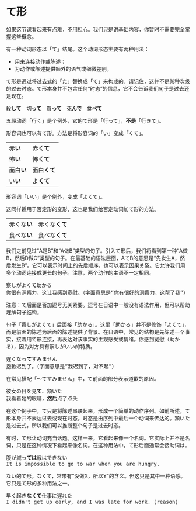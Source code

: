 # て形

如果这节课看起来有点难，不用担心。我们只是讲基础内容，你暂时不需要完全掌握这些概念。

有一种动词形态以「て」结尾。这个动词形态主要有两种用法：

- 用来连接动作或陈述；
- 为动作或陈述提供额外的语气或细微差别。

て形是通过将过去式的「た」替换成「て」来构成的。请记住，这并不是某种次级的过去时态。て形本身并不包含任何“时态”的信息，它不会告诉我们句子是过去还是现在。

<pre>
殺<b>して</b>　切<b>って</b>　買<b>って</b>　死<b>んで</b>　食<b>べて</b>
</pre>

<div class="warning">
五段动词「行く」是个例外，它的て形是「行って」，<b>不是</b>「行きて」。
</div>

形容词也可以有て形。方法是将形容词的「い」变成「くて」。

|               |                |
|---------------|----------------|
| 赤<b>い</b>   | 赤<b>くて</b>  |
| 怖<b>い</b>   | 怖<b>くて</b>  |
| 面白<b>い</b> | 面白<b>くて</b>|
| い<b>い</b>   | よ<b>くて</b>  |

<div class="warning">
形容词「いい」是个例外，变成「よくて」。
</div>

这同样适用于否定形的变形，这也是我们给否定动词加て形的方法。

|          |            |
|----------|------------|
| 赤くな<b>い</b> | 赤くな<b>くて</b> |
| 食べな<b>い</b> | 食べな<b>くて</b> |

我们之前见过“A是B”和“A做B”类型的句子。引入て形后，我们将看到第一种“A做B，然后D做C”类型的句子。在最基础的语法层面，AてB的意思是“先发生A，然后发生B”。它可以表示时间上的先后顺序，也可以表示因果关系。它允许我们用多个动词连接成更长的句子。注意，两个动作的主语不一定相同。

<pre>
察しがよく<b>て</b>助かる
你很有洞察力，这让我感到宽慰。（字面意思是“你有很好的洞察力，这帮了我”）
</pre>

注意：て后面是否加逗号无关紧要。逗号在日语中一般没有语法作用，但可以帮助理解句子结构。

句子「察しがよくて」后面接「助かる」。这里「助かる」并不是修饰「よくて」，而是前面的陈述为后面的陈述提供了背景。在日语中，常见的结构是先陈述一个事实，接着用て形连接，再表达对该事实的主观感受或情绪。你感到宽慰（助かる），因为对方具有察しがいい的特质。

<pre>
遅くなっ<b>て</b>すみません
抱歉迟到了。（字面意思是“我迟到了，对不起”）
</pre>

在常见搭配「〜てすみません」中，て前面的部分表示道歉的原因。

<pre>
彼女の目を見<b>て</b>、頷いた  
我看着她的眼睛，<b>然后</b>点了点头
</pre>

在这个例子中，て只是将陈述串联起来，形成一个简单的动作序列。如前所述，て形本身并不表达过去或现在时态。时态是由序列中最后一个动词来传达的。頷いた是过去式，所以我们可以推断整个句子是过去时态。

有时，て形让动词充当话题。这样一来，它看起来像一个名词。它实际上并不是名词，只是在这种情况下看起来像名词。在这种用法中，て形后面通常会接助词は。

<pre>
腹が減っ<b>ては</b>戦はできない
It is impossible to go to war when you are hungry.
</pre>

ない的て形，なくて，常带有“没做X，所以Y”的含义。但这只是其中一种语感。它只是て形的多种用法之一。

<pre>
早く起き<b>なくて</b>仕事に遅れた  
I didn't get up early, and I was late for work. (reason)
</pre>